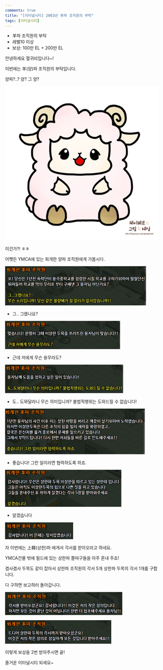 ```yaml
---
comments: true
title: "[이터널시티] 2003년 羊파 조직원의 부탁"
tags: [이터널시티]
---
```


- 羊파 조직원의 부탁
- 레벨10 이상
- 보상: 100만 EL + 200만 EL

안녕하세요 혈귀비입니다~!

이번에는 羊(양)파 조직원의 부탁입니다.

양파?..? 양? 그 양?

![eternalcity](/assets/image/eternalcity/2003/041.PNG)

이건가?! ㅎㅎ

어쨋든 YMCA에 있는 회개한 양파 조직원에게 가봅시다.

![eternalcity](/assets/image/eternalcity/2003/042.PNG)

- 그.. 그랬나요?

![eternalcity](/assets/image/eternalcity/2003/043.PNG)

- 근데 저에게 무슨 용무라도?

![eternalcity](/assets/image/eternalcity/2003/044.PNG)

- 도.. 도와달라니 무슨 의미입니까? 불법적행위는 도와드릴 수 없습니다!

![eternalcity](/assets/image/eternalcity/2003/045.PNG)

- 좋습니다! 그런 일이라면 협력하도록 하죠.

![eternalcity](/assets/image/eternalcity/2003/046.PNG)

- 알겠습니다

![eternalcity](/assets/image/eternalcity/2003/047.PNG)

자 이번에는 上韓(상한)파 에게서 각서를 받아오라고 하네요.

YMCA건물 밖에 필드에 있는 상한파 쫄따구들을 아주 혼내 주죠!

겸사겸사 두목도 같이 잡아서 상한파 조직원의 각서 5개 상한파 두목의 각서 1개를 구합니다.

다 구하면 보고하러 돌아갑니다.

![eternalcity](/assets/image/eternalcity/2003/048.PNG)

![eternalcity](/assets/image/eternalcity/2003/049.PNG)

이렇게 보상을 2번 받아주시면 끝!

즐거운 이터널시티 되세요~